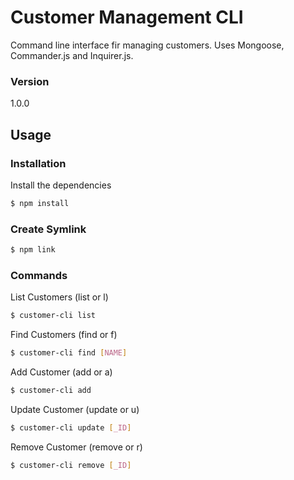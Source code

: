 # Customer Management CLI

Command line interface fir managing customers. Uses Mongoose, Commander.js and Inquirer.js. 

### Version
1.0.0

## Usage

### Installation

Install the dependencies

```sh
$ npm install
```

### Create Symlink

```sh
$ npm link
```

### Commands

List Customers (list or l)
```sh
$ customer-cli list
```

Find Customers (find or f)
```sh
$ customer-cli find [NAME]
```

Add Customer (add or a)
```sh
$ customer-cli add
```

Update Customer (update or u)
```sh
$ customer-cli update [_ID]
```

Remove Customer (remove or r)
```sh
$ customer-cli remove [_ID]
```
